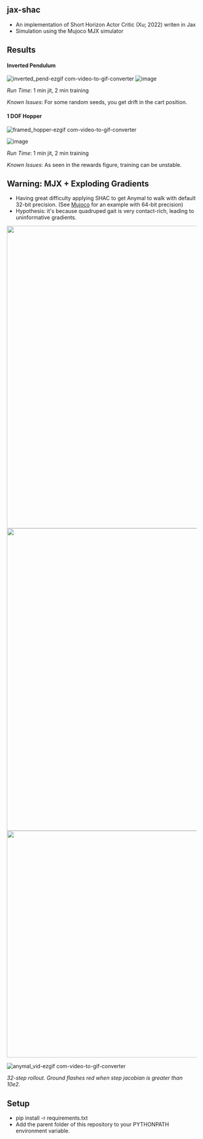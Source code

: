 ## jax-shac
- An implementation of Short Horizon Actor Critic (Xu; 2022) writen in Jax
- Simulation using the Mujoco MJX simulator

## Results
#### Inverted Pendulum
![inverted_pend-ezgif com-video-to-gif-converter](https://github.com/Andrew-Luo1/jax_shac/assets/22626914/ab14512e-a0cc-4877-80a8-1ec296ebf289)
![image](https://github.com/Andrew-Luo1/jax_shac/assets/22626914/e00d1696-506b-4e91-a26e-aebb0a98403c)

*Run Time*: 1 min jit, 2 min training

*Known Issues*: For some random seeds, you get drift in the cart position.

#### 1 DOF Hopper
![framed_hopper-ezgif com-video-to-gif-converter](https://github.com/Andrew-Luo1/jax_shac/assets/22626914/6edf23b4-6d68-4225-a73a-e473fc0d999a)

![image](https://github.com/Andrew-Luo1/jax_shac/assets/22626914/1e40905d-cc52-465e-90f5-038b46986ff7)

*Run Time*: 1 min jit, 2 min training

*Known Issues*: As seen in the rewards figure, training can be unstable.

## Warning: MJX + Exploding Gradients
- Having great difficulty applying SHAC to get Anymal to walk with default 32-bit precision. (See [Mujoco](https://github.com/google-deepmind/mujoco/blob/main/mjx/training_apg.ipynb) for an example with 64-bit precision)
- Hypothesis: it's because quadruped gait is very contact-rich, leading to uninformative gradients.

<img src="https://github.com/Andrew-Luo1/jax_shac/assets/22626914/d774bea2-ef44-4370-8b77-b84594e780a4" width="800">
<img src="https://github.com/Andrew-Luo1/jax_shac/assets/22626914/6262b083-a2dc-4402-ac2e-0d25d76f5cb4" width="800">
<img src="https://github.com/Andrew-Luo1/jax_shac/assets/22626914/a939d83f-2075-4866-8a7a-0893ef892fdf" width="600">

![anymal_vid-ezgif com-video-to-gif-converter](https://github.com/Andrew-Luo1/jax_shac/assets/22626914/47b6561c-1a14-43fb-bfe0-a7d74361e6ec)

*32-step rollout. Ground flashes red when step jacobian is greater than 10e2.*
  
## Setup
- pip install -r requirements.txt
- Add the parent folder of this repository to your PYTHONPATH environment variable.
